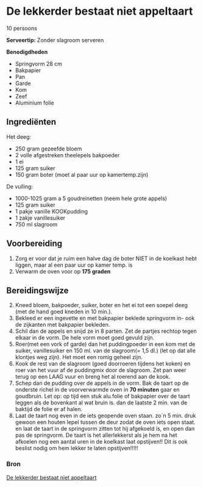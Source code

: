 # De lekkerder bestaat niet appeltaart

10 persoons

**Serveertip:** Zonder slagroom serveren

**Benodigdheden**

- Springvorm 28 cm
- Bakpapier
- Pan
- Garde
- Kom
- Zeef
- Aluminium folie

## Ingrediënten

Het deeg:
- 250 gram gezeefde bloem
- 2 volle afgestreken theelepels bakpoeder
- 1 ei
- 125 gram suiker
- 150 gram boter (moet al paar uur op kamertemp.zijn)

De vulling:
- 1000-1025 gram a 5 goudreinetten (neem hele grote appels)
- 125 gram suiker
- 1 pakje vanille KOOKpudding
- 1 zakje vanillesuiker
- 750 ml slagroom



## Voorbereiding

1. Zorg er voor dat je ruim een halve dag de boter NIET in de koelkast hebt liggen, maar al een paar uur op kamer temp. is
2. Verwarm de oven voor op **175 graden**

## Bereidingswijze

2. Kneed bloem, bakpoeder, suiker, boter en het ei tot een soepel deeg (met de hand goed kneden in 10 min.).
3. Bekleed er een ingevette en met bakpapier beklede springvorm in- ook de zijkanten met bakpapier bekleden.
4. Schil dan de appels en snijd ze in 8 parten. Zet de partjes rechtop tegen elkaar in de vorm. De hele vorm moet goed gevuld zijn.
5. Roer(met een vork of garde) dan het puddingpoeder in een kom met de suiker, vanillesuiker en 150 ml. van de slagroom(= 1,5 dl.) (let op dat alle klontjes weg zijn). Het moet een romig geheel zijn.
6. Kook de rest van de slagroom (goed doorroeren tijdens het koken) en roer van het vuur af de puddingmix door de slagroom. Zet pan weer terug op een LAAG vuur en breng het al roerend aan de kook.
7. Schep dan de pudding over de appels in de vorm. Bak de taart op de onderste richel in de voorverwarmde oven in **70 minuten** gaar en goudbruin. Let op: op tijd een stuk alu.folie of bakpapier over de taart leggen als de bovenkant al wat bruin is. dan de laatste 2 min. van de baktijd de folie er af halen.
8. Laat de taart nog even in de iets geopende oven staan. zo`n 5 min. druk gewoon een houten lepel tussen de deur zodat de oven iets open staat. en laat de taart in de springvorm zitten tot hij afgekoeld is, en open dan pas de springvorm. De taart is het allerlekkerst als je hem na het afkoelen nog een aantal uren in de koelkast laat opstijven!! Dit is ook beslist nodig om hem lekker te laten opstijven!!!!!

### Bron

[De lekkerder bestaat niet appeltaart](https://www.smulweb.nl/recepten/1319936/De-lekkerder-bestaat-niet-appeltaart)